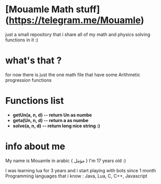 # [Mouamle Math stuff] (https://telegram.me/Mouamle) 
just a small repository that i share all of my math and physics solving functions in it :)

# what's that ? 
for now there is just the one math file that have some Arithmetic progression functions

# Functions list
* **getUn(a, n, d) -- return Un as numbe**
* **geta(Un, n, d) -- return a as numbe**
* **solve(a, n, d) -- return long nice string :)**

# info about me
My name is Mouamle in arabic { مؤمل } 
I'm 17 years old :)

I was learning lua for 3 years and i start playing with bots since 1 month
Programming languages that i know :
Java, Lua, C, C++, Javascript
